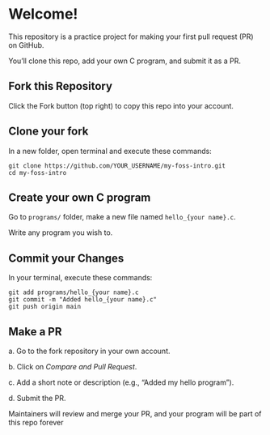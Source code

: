 # Welcome!

This repository is a practice project for making your first pull request (PR) on GitHub.

You’ll clone this repo, add your own C program, and submit it as a PR.

## Fork this Repository

Click the Fork button (top right) to copy this repo into your account.

## Clone your fork

In a new folder, open terminal and execute these commands:

```
git clone https://github.com/YOUR_USERNAME/my-foss-intro.git
cd my-foss-intro
```

## Create your own C program

Go to `programs/` folder, make a new file named `hello_{your name}.c`.

Write any program you wish to.

## Commit your Changes

In your terminal, execute these commands:

```
git add programs/hello_{your name}.c
git commit -m "Added hello_{your name}.c"
git push origin main
```
## Make a PR

a. Go to the fork repository in your own account.

b. Click on *Compare and Pull Request*.

c. Add a short note or description (e.g., “Added my hello program”).

d. Submit the PR.


Maintainers will review and merge your PR, and your program will be part of this repo forever
